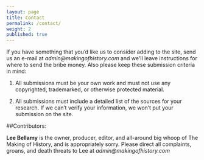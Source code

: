 ```yaml
---
layout: page
title: Contact
permalink: /contact/
weight: 2
published: true
---
```


If you have something that you’d like us to consider adding to the site, send us an e-mail at _admin@makingofhistory.com_ and we'll leave instructions for where to send the bribe money. Also please keep these submission criteria in mind:

1. All submissions must be your own work and must not use any copyrighted, trademarked, or otherwise protected material. 

2. All submissions must include a detailed list of the sources for your research. If we can’t verify your information, we won’t put your submission on the site.

##Contributors:

**Lee Bellamy** is the owner, producer, editor, and all-around big whoop of The Making of History, and is appropriately sorry. Please direct all complaints, groans, and death threats to Lee at _admin@makingofhistory.com_
